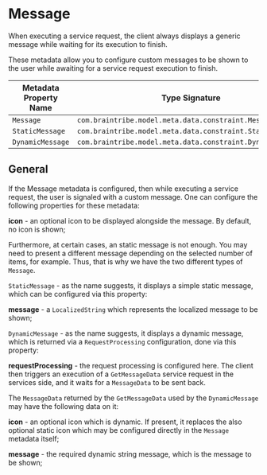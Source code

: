 # Message

When executing a service request, the client always displays a generic message while waiting for its execution to finish.

These metadata allow you to configure custom messages to be shown to the user while awaiting for a service request execution to finish.

Metadata Property Name  | Type Signature  
------- | -----------
`Message` | `com.braintribe.model.meta.data.constraint.Message`
`StaticMessage` | `com.braintribe.model.meta.data.constraint.StaticMessage`
`DynamicMessage` | `com.braintribe.model.meta.data.constraint.DynamicMessage`

## General

If the Message metadata is configured, then while executing a service request, the user is signaled with a custom message.
One can configure the following properties for these metadata:

**icon** - an optional icon to be displayed alongside the message. By default, no icon is shown;

Furthermore, at certain cases, an static message is not enough. You may need to present a different message depending on the selected number of items, for example. Thus, that is why we have the two different types of `Message`.

`StaticMessage` - as the name suggests, it displays a simple static message, which can be configured via this property:

**message** - a `LocalizedString` which represents the localized message to be shown;

`DynamicMessage` - as the name suggests, it displays a dynamic message, which is returned via a `RequestProcessing` configuration, done via this property:

**requestProcessing** - the request processing is configured here. The client then triggers an execution of a `GetMessageData` service request in the services side, and it waits for a `MessageData` to be sent back.

The `MessageData` returned by the `GetMessageData` used by the `DynamicMessage` may have the following data on it:

**icon** - an optional icon which is dynamic. If present, it replaces the also optional static icon which may be configured directly in the `Message` metadata itself;

**message** - the required dynamic string message, which is the message to be shown;
